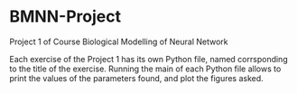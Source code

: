 # BMNN-Project
Project 1 of Course Biological Modelling of Neural Network

Each exercise of the Project 1 has its own Python file, named corrsponding to the title of the exercise.
Running the main of each Python file allows to print the values of the parameters found, and plot the figures asked.

